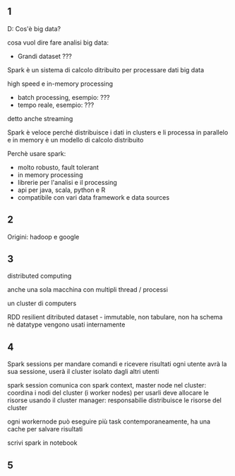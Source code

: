 1 
---
D: Cos'è big data?

cosa vuol dire fare analisi big data:
- Grandi dataset
???

Spark è un sistema di calcolo ditribuito per processare dati big data 

high speed e in-memory processing

- batch processing, esempio:
???
- tempo reale, esempio:
???

detto anche streaming

Spark è veloce perché distribuisce i dati in clusters e li processa in parallelo e in memory
è un modello di calcolo distribuito

Perchè usare spark:
- molto robusto, fault tolerant
- in memory processing
- librerie per l'analisi e il processing
- api per java, scala, python e R
- compatibile con vari data framework e data sources

2 
---
Origini: hadoop e google


3
---
distributed computing

anche una sola macchina con multipli thread / processi

un cluster di computers


RDD resilient ditributed dataset - immutable, non tabulare, non ha schema nè datatype vengono usati internamente

4
---
Spark sessions per mandare comandi e ricevere risultati
ogni utente avrà la sua sessione, userà il cluster isolato dagli altri utenti

spark session comunica con spark context, master node nel cluster: coordina i nodi del cluster (i worker nodes)
per usarli deve allocare le risorse usando il cluster manager: responsabilie distribuisce le risorse del cluster

ogni workernode può eseguire più task contemporaneamente, ha una cache per salvare risultati

scrivi spark in notebook




5
---
